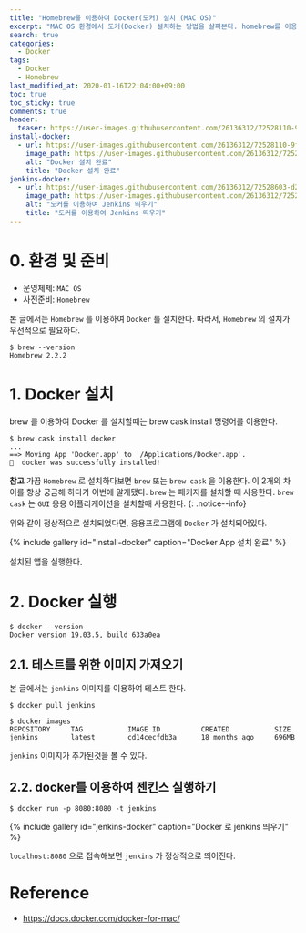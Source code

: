 ```yaml
---
title: "Homebrew를 이용하여 Docker(도커) 설치 (MAC OS)"
excerpt: "MAC OS 환경에서 도커(Docker) 설치하는 방법을 살펴본다. homebrew를 이용하여 설치하기 때문에 homebrew 설치가 우선적으로 필요하다."
search: true
categories:
  - Docker
tags:
  - Docker
  - Homebrew
last_modified_at: 2020-01-16T22:04:00+09:00
toc: true
toc_sticky: true
comments: true
header:
  teaser: https://user-images.githubusercontent.com/26136312/72528110-9fd11980-38ad-11ea-8751-f4974a3042a5.png
install-docker:
  - url: https://user-images.githubusercontent.com/26136312/72528110-9fd11980-38ad-11ea-8751-f4974a3042a5.png
    image_path: https://user-images.githubusercontent.com/26136312/72528110-9fd11980-38ad-11ea-8751-f4974a3042a5.png
    alt: "Docker 설치 완료"
    title: "Docker 설치 완료"
jenkins-docker:
  - url: https://user-images.githubusercontent.com/26136312/72528603-d2c7dd00-38ae-11ea-9ecb-5f0ca52b9c06.png
    image_path: https://user-images.githubusercontent.com/26136312/72528603-d2c7dd00-38ae-11ea-9ecb-5f0ca52b9c06.png
    alt: "도커를 이용하여 Jenkins 띄우기"
    title: "도커를 이용하여 Jenkins 띄우기"
---
```


# 0. 환경 및 준비

- 운영체제: `MAC OS`
- 사전준비: `Homebrew`

본 글에서는 `Homebrew` 를 이용하여 `Docker` 를 설치한다. 따라서, `Homebrew` 의 설치가 우선적으로 필요하다.

```
$ brew --version
Homebrew 2.2.2
```

# 1. Docker 설치

brew 를 이용하여 Docker 를 설치할때는 brew cask install 명령어를 이용한다.

```
$ brew cask install docker
...
==> Moving App 'Docker.app' to '/Applications/Docker.app'.
🍺  docker was successfully installed!
```

<i class="fas fa-feather-alt"></i> **참고** 가끔 `Homebrew` 로 설치하다보면 `brew` 또는 `brew cask` 을 이용한다. 이 2개의 차이를 항상 궁금해 하다가 이번에 알게됐다. `brew` 는 패키지를 설치할 때 사용한다. `brew cask` 는 `GUI` 응용 어플리케이션을 설치할때 사용한다.
{: .notice--info}

위와 같이 정상적으로 설치되었다면, 응용프로그램에 `Docker` 가 설치되어있다.

{% include gallery id="install-docker" caption="Docker App 설치 완료" %}

설치된 앱을 실행한다.

# 2. Docker 실행

```
$ docker --version
Docker version 19.03.5, build 633a0ea
```

## 2.1. 테스트를 위한 이미지 가져오기

본 글에서는 `jenkins` 이미지를 이용하여 테스트 한다.

```
$ docker pull jenkins
```

```
$ docker images
REPOSITORY     TAG           IMAGE ID          CREATED           SIZE
jenkins        latest        cd14cecfdb3a      18 months ago     696MB
```

`jenkins` 이미지가 추가된것을 볼 수 있다.

## 2.2. docker를 이용하여 젠킨스 실행하기

```
$ docker run -p 8080:8080 -t jenkins
```

{% include gallery id="jenkins-docker" caption="Docker 로 jenkins 띄우기" %}

`localhost:8080` 으로 접속해보면 `jenkins` 가 정상적으로 띄어진다.

# Reference

- <a href="https://docs.docker.com/docker-for-mac/" target="_blank">https://docs.docker.com/docker-for-mac/</a>
